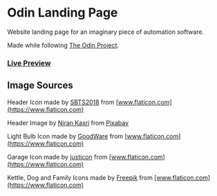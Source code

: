# Odin Landing Page
Website landing page for an imaginary piece of automation software.

Made while following [The Odin Project](https://www.theodinproject.com). 

### [Live Preview](https://pastephenson.github.io/Odin-Landing-Page/)

## Image Sources
Header Icon made by [SBTS2018](https://www.flaticon.com/authors/sbts2018) from [www.flaticon.com](https://www.flaticon.com)

Header Image by [Niran Kasri](https://pixabay.com/users/tagechos-9643195/?utm_source=link-attribution&utm_medium=referral&utm_campaign=image&utm_content=3615114) from [Pixabay](https://pixabay.com/?utm_source=link-attribution&utm_medium=referral&utm_campaign=image&utm_content=3615114)

Light Bulb Icon made by [GoodWare](https://www.flaticon.com/authors/good-ware) from [www.flaticon.com](https://www.flaticon.com)

Garage Icon made by [justicon](https://www.flaticon.com/authors/justicon) from [www.flaticon.com](https://www.flaticon.com)

Kettle, Dog and Family Icons made by [Freepik](https://www.freepik.com) from [www.flaticon.com](https://www.flaticon.com)
